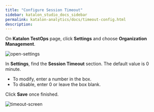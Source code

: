 ```yaml
---
title: "Configure Session Timeout"
sidebar: katalon_studio_docs_sidebar
permalink: katalon-analytics/docs/timeout-config.html
description:
---
```


On **Katalon TestOps** page, click **Settings** and choose **Organization Management**.

![open-settings](https://github.com/katalon-studio/docs-images/raw/master/katalon-analytics/docs/testops-session-timeout/session-timeout-1.png)

In **Settings**, find the **Session Timeout** section. 
The default value is 0 minute. 
* To modify, enter a number in the box. 
* To disable, enter 0 or leave the box blank. 

Click **Save** once finished.

![timeout-screen](https://github.com/katalon-studio/docs-images/raw/master/katalon-analytics/docs/testops-session-timeout/session-timeout-2.png)

